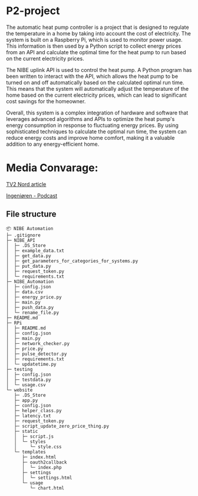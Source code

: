 # P2-project


The automatic heat pump controller is a project that is designed to regulate the temperature in a home by taking into account the cost of electricity. The system is built on a Raspberry Pi, which is used to monitor power usage. This information is then used by a Python script to collect energy prices from an API and calculate the optimal time for the heat pump to run based on the current electricity prices.

The NIBE uplink API is used to control the heat pump. A Python program has been written to interact with the API, which allows the heat pump to be turned on and off automatically based on the calculated optimal run time. This means that the system will automatically adjust the temperature of the home based on the current electricity prices, which can lead to significant cost savings for the homeowner.

Overall, this system is a complex integration of hardware and software that leverages advanced algorithms and APIs to optimize the heat pump's energy consumption in response to fluctuating energy prices. By using sophisticated techniques to calculate the optimal run time, the system can reduce energy costs and improve home comfort, making it a valuable addition to any energy-efficient home.


# Media Convarage:
<a href="https://www.tv2nord.dk/aalborg/sparer-7000-paa-genialt-varmpepumpetrick">TV2 Nord article</a> <br>

<a href="https://ing.dk/artikel/podcast-ingenioer-halverer-varmeregningen-med-hjemmebygget-lager-til-varmepumpen">Ingeniøren - Podcast</a>

## File structure
```
📦 NIBE Automation
├─ .gitignore
├─ NIBE_API
│  ├─ .DS_Store
│  ├─ example_data.txt
│  ├─ get_data.py
│  ├─ get_parameters_for_categories_for_systems.py
│  ├─ put_data.py
│  ├─ request_token.py
│  └─ requirements.txt
├─ NIBE_Automation
│  ├─ config.json
│  ├─ data.csv
│  ├─ energy_price.py
│  ├─ main.py
│  ├─ push_data.py
│  └─ rename_file.py
├─ README.md
├─ RPi
│  ├─ README.md
│  ├─ config.json
│  ├─ main.py
│  ├─ network_checker.py
│  ├─ price.py
│  ├─ pulse_detector.py
│  ├─ requirements.txt
│  └─ updatetime.py
├─ testing
│  ├─ config.json
│  ├─ testdata.py
│  └─ usage.csv
└─ website
   ├─ .DS_Store
   ├─ app.py
   ├─ config.json
   ├─ helper_class.py
   ├─ latency.txt
   ├─ request_token.py
   ├─ script_update_zero_price_thing.py
   ├─ static
   │  ├─ script.js
   │  └─ styles
   │     └─ style.css
   └─ templates
      ├─ index.html
      ├─ oauth2callback
      │  └─ index.php
      ├─ settings
      │  └─ settings.html
      └─ usage
         └─ chart.html
```
